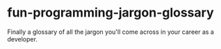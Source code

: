 # fun-programming-jargon-glossary
Finally a glossary of all the jargon you'll come across in your career as a developer. 
